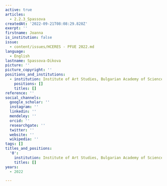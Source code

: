 ```yaml
---
active: true
articles:
  - 2.2.3_Spassova
createdAt: '2022-09-21T08:08:29.828Z'
exerpt: ''
firstname: Joanna
is_institution: false
issue:
  - content/issues/HCERES - PFUE 2022.md
language:
  - English
lastname: Spassova-Dikova
picture: ''
picture_copyright: ''
positions_and_institutions:
  - institution: Institute of Art Studies, Bulgarian Academy of Sciences, Bulgaria
    positions: []
    titles: []
reference: ''
social_channels:
  google_scholar: ''
  instagram: ''
  linkedin: ''
  mendeley: ''
  orcid: ''
  researchgate: ''
  twitter: ''
  website: ''
  wikipedia: ''
tags: []
titles_and_positions:
  '0':
    institution: Institute of Art Studies, Bulgarian Academy of Sciences, Bulgaria
    titles: []
years:
  - 2022

---
```

